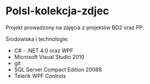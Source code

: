 Polsl-kolekcja-zdjec
=====================

Projekt prowadzony na zajęcia z projektów BD2 oraz PP.

Środowiska i technologie:

* C# - .NET 4.0 oraz WPF
* Microsoft Visual Studio 2010 
* git
* SQL Server Compact Edition 20088
* Telerik WPF Controls
